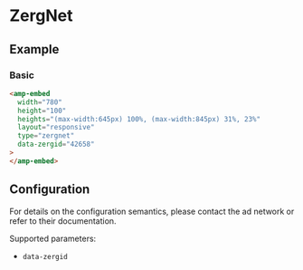 <!---
Copyright 2016 The AMP HTML Authors. All Rights Reserved.

Licensed under the Apache License, Version 2.0 (the "License");
you may not use this file except in compliance with the License.
You may obtain a copy of the License at

      http://www.apache.org/licenses/LICENSE-2.0

Unless required by applicable law or agreed to in writing, software
distributed under the License is distributed on an "AS-IS" BASIS,
WITHOUT WARRANTIES OR CONDITIONS OF ANY KIND, either express or implied.
See the License for the specific language governing permissions and
limitations under the License.
-->

# ZergNet

## Example

### Basic

```html
<amp-embed
  width="780"
  height="100"
  heights="(max-width:645px) 100%, (max-width:845px) 31%, 23%"
  layout="responsive"
  type="zergnet"
  data-zergid="42658"
>
</amp-embed>
```

## Configuration

For details on the configuration semantics, please contact the ad network or refer to their documentation.

Supported parameters:

-   `data-zergid`
